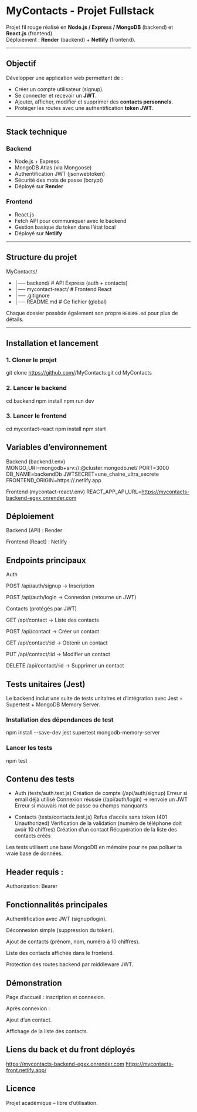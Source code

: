 # MyContacts - Projet Fullstack

Projet fil rouge réalisé en **Node.js / Express / MongoDB** (backend) et **React.js** (frontend).  
Déploiement : **Render** (backend) + **Netlify** (frontend).

---

## Objectif
Développer une application web permettant de :
- Créer un compte utilisateur (signup).
- Se connecter et recevoir un **JWT**.
- Ajouter, afficher, modifier et supprimer des **contacts personnels**.
- Protéger les routes avec une authentification **token JWT**.

---

## Stack technique
### Backend
- Node.js + Express
- MongoDB Atlas (via Mongoose)
- Authentification JWT (jsonwebtoken)
- Sécurité des mots de passe (bcrypt)
- Déployé sur **Render**

### Frontend
- React.js
- Fetch API pour communiquer avec le backend
- Gestion basique du token dans l’état local
- Déployé sur **Netlify**

---

## Structure du projet

MyContacts/
- │── backend/ # API Express (auth + contacts)
- │── mycontact-react/ # Frontend React
- │── .gitignore
- │── README.md # Ce fichier (global)


Chaque dossier possède également son propre `README.md` pour plus de détails.

---

## Installation et lancement

### 1. Cloner le projet

git clone https://github.com/<user>/MyContacts.git
cd MyContacts

### 2. Lancer le backend
cd backend
npm install
npm run dev


### 3. Lancer le frontend
cd mycontact-react
npm install
npm start

## Variables d’environnement
Backend (backend/.env)
MONGO_URI=mongodb+srv://<user>:<password>@cluster.mongodb.net/<dbname>
PORT=3000
DB_NAME=backendDb
JWTSECRET=une_chaine_ultra_secrete
FRONTEND_ORIGIN=https://<ton-site>.netlify.app

Frontend (mycontact-react/.env)
REACT_APP_API_URL=https://mycontacts-backend-egxx.onrender.com

## Déploiement

Backend (API) : Render

Frontend (React) : Netlify

## Endpoints principaux
Auth

POST /api/auth/signup → Inscription

POST /api/auth/login → Connexion (retourne un JWT)

Contacts (protégés par JWT)

GET /api/contact → Liste des contacts

POST /api/contact → Créer un contact

GET /api/contact/:id → Obtenir un contact

PUT /api/contact/:id → Modifier un contact

DELETE /api/contact/:id → Supprimer un contact

## Tests unitaires (Jest)

Le backend inclut une suite de tests unitaires et d’intégration avec Jest + Supertest + MongoDB Memory Server.

### Installation des dépendances de test
npm install --save-dev jest supertest mongodb-memory-server

### Lancer les tests
npm test

## Contenu des tests

- Auth (tests/auth.test.js)
Création de compte (/api/auth/signup)
Erreur si email déjà utilisé
Connexion réussie (/api/auth/login) → renvoie un JWT
Erreur si mauvais mot de passe ou champs manquants

- Contacts (tests/contacts.test.js)
Refus d’accès sans token (401 Unauthorized)
Vérification de la validation (numéro de téléphone doit avoir 10 chiffres)
Création d’un contact
Récupération de la liste des contacts créés

Les tests utilisent une base MongoDB en mémoire pour ne pas polluer ta vraie base de données.

## Header requis :

Authorization: Bearer <token>

## Fonctionnalités principales

Authentification avec JWT (signup/login).

Déconnexion simple (suppression du token).

Ajout de contacts (prénom, nom, numéro à 10 chiffres).

Liste des contacts affichée dans le frontend.

Protection des routes backend par middleware JWT.

## Démonstration

Page d’accueil : inscription et connexion.

Après connexion :

Ajout d’un contact.

Affichage de la liste des contacts.

## Liens du back et du front déployés

https://mycontacts-backend-egxx.onrender.com
https://mycontacts-front.netlify.app/

## Licence

Projet académique – libre d’utilisation.
